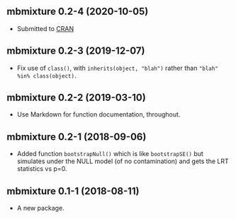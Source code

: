 ## mbmixture 0.2-4 (2020-10-05)

- Submitted to [CRAN](https://cran.r-project.org)


## mbmixture 0.2-3 (2019-12-07)

- Fix use of `class()`, with `inherits(object, "blah")` rather than
  `"blah" %in% class(object)`.


## mbmixture 0.2-2 (2019-03-10)

- Use Markdown for function documentation, throughout.


## mbmixture 0.2-1 (2018-09-06)

- Added function `bootstrapNull()` which is like `bootstrapSE()` but
  simulates under the NULL model (of no contamination) and gets the
  LRT statistics vs p=0.


## mbmixture 0.1-1 (2018-08-11)

- A new package.
